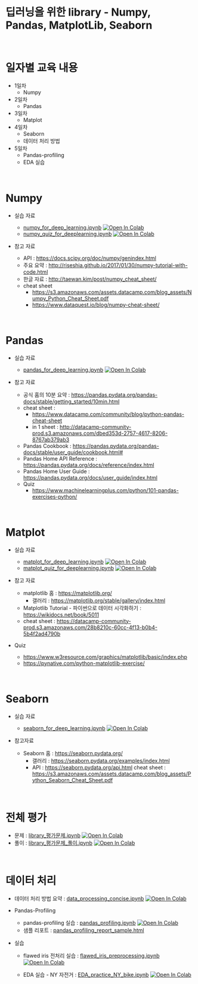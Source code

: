 # 딥러닝을 위한 library - Numpy, Pandas, MatplotLib, Seaborn

<br>

# 일자별 교육 내용

- 1일차
    - Numpy
- 2일차
    - Pandas
- 3일차
    - Matplot
- 4일차
    - Seaborn
    - 데이터 처리 방법 
- 5일차
    - Pandas-profiling
    - EDA 실습

<br>

# Numpy

- 실습 자료
    - [numpy_for_deep_learning.ipynb](library/numpy_for_deep_learning.ipynb) [![Open In Colab](https://colab.research.google.com/assets/colab-badge.svg)](https://colab.research.google.com/github/dhrim/hallym_medi_workshop_2023/blob/master/material/library/numpy_for_deep_learning.ipynb)
    - [numpy_quiz_for_deeplearning.ipynb](library/numpy_quiz_for_deeplearning.ipynb) [![Open In Colab](https://colab.research.google.com/assets/colab-badge.svg)](https://colab.research.google.com/github/dhrim/hallym_medi_workshop_2023/blob/master/material/library/numpy_quiz_for_deeplearning.ipynb)


- 참고 자료
    - API : https://docs.scipy.org/doc/numpy/genindex.html
    - 주요 요약 : http://riseshia.github.io/2017/01/30/numpy-tutorial-with-code.html
    - 한글 자료 : http://taewan.kim/post/numpy_cheat_sheet/
    - cheat sheet
        - https://s3.amazonaws.com/assets.datacamp.com/blog_assets/Numpy_Python_Cheat_Sheet.pdf
        - https://www.dataquest.io/blog/numpy-cheat-sheet/

<br>



# Pandas

- 실습 자료
    - [pandas_for_deep_learning.ipynb](library/pandas_for_deep_learning.ipynb)  [![Open In Colab](https://colab.research.google.com/assets/colab-badge.svg)](https://colab.research.google.com/github/dhrim/hallym_medi_workshop_2023/blob/master/material/library/pandas_for_deep_learning.ipynb)


- 참고 자료
    - 공식 홈의 10분 요약 : https://pandas.pydata.org/pandas-docs/stable/getting_started/10min.html
    - cheat sheet :
        - https://www.datacamp.com/community/blog/python-pandas-cheat-sheet
        - in 1 sheet : http://datacamp-community-prod.s3.amazonaws.com/dbed353d-2757-4617-8206-8767ab379ab3
    - Pandas Cookbook : https://pandas.pydata.org/pandas-docs/stable/user_guide/cookbook.html#
    - Pandas Home API Reference : https://pandas.pydata.org/docs/reference/index.html
    - Pandas Home User Guide : https://pandas.pydata.org/docs/user_guide/index.html
    - Quiz
        - https://www.machinelearningplus.com/python/101-pandas-exercises-python/

<br>

# Matplot

- 실습 자료
    - [matplot_for_deep_learning.ipynb](library/matplot_for_deep_learning.ipynb) [![Open In Colab](https://colab.research.google.com/assets/colab-badge.svg)](https://colab.research.google.com/github/dhrim/hallym_medi_workshop_2023/blob/master/material/library/matplot_for_deep_learning.ipynb)
    - [matplot_quiz_for_deeplearning.ipynb](library/matplot_quiz_for_deeplearning.ipynb) [![Open In Colab](https://colab.research.google.com/assets/colab-badge.svg)](https://colab.research.google.com/github/dhrim/hallym_medi_workshop_2023/blob/master/material/library/matplot_quiz_for_deeplearning.ipynb)


- 참고 자료
    - matplotlib 홈 : https://matplotlib.org/
        - 갤러리 : https://matplotlib.org/stable/gallery/index.html
    - Matplotlib Tutorial - 파이썬으로 데이터 시각화하기 : https://wikidocs.net/book/5011
    - cheat sheet : https://datacamp-community-prod.s3.amazonaws.com/28b8210c-60cc-4f13-b0b4-5b4f2ad4790b

- Quiz
    - https://www.w3resource.com/graphics/matplotlib/basic/index.php
    - https://pynative.com/python-matplotlib-exercise/


<br>

# Seaborn

- 실습 자료
    - [seaborn_for_deep_learning.ipynb](library/seaborn_for_deep_learning.ipynb) [![Open In Colab](https://colab.research.google.com/assets/colab-badge.svg)](https://colab.research.google.com/github/dhrim/hallym_medi_workshop_2023/blob/master/material/library/seaborn_for_deep_learning.ipynb)


- 참고자료
    - Seaborn 홈 : https://seaborn.pydata.org/
        - 갤러리 : https://seaborn.pydata.org/examples/index.html
        - API : https://seaborn.pydata.org/api.html
    cheat sheet : https://s3.amazonaws.com/assets.datacamp.com/blog_assets/Python_Seaborn_Cheat_Sheet.pdf


<br>

# 전체 평가

- 문제 : [library_평가문제.ipynb](library/practice/library_평가문제.ipynb)  [![Open In Colab](https://colab.research.google.com/assets/colab-badge.svg)](https://colab.research.google.com/github/dhrim/hallym_medi_workshop_2023/blob/master/material/library/practice/library_평가문제.ipynb)
- 풀이 : [library_평가문제_풀이.ipynb](library/practice/library_평가문제_풀이.ipynb)  [![Open In Colab](https://colab.research.google.com/assets/colab-badge.svg)](https://colab.research.google.com/github/dhrim/hallym_medi_workshop_2023/blob/master/material/library/practice/library_평가문제_풀이.ipynb)

<br>

# 데이터 처리

- 데이터 처리 방법 요약 : [data_processing_concise.ipynb](library/data_processing_concise.ipynb) [![Open In Colab](https://colab.research.google.com/assets/colab-badge.svg)](https://colab.research.google.com/github/dhrim/hallym_medi_workshop_2023/blob/master/material/library/data_processing_concise.ipynb)

- Pandas-Profiling
    - pandas-profiling 실습 : [pandas_profiling.ipynb](library/pandas_profiling.ipynb) [![Open In Colab](https://colab.research.google.com/assets/colab-badge.svg)](https://colab.research.google.com/github/dhrim/hallym_medi_workshop_2023/blob/master/material/library/pandas_profiling.ipynb)
    - 샘플 리포트 : [pandas_profiling_report_sample.html](library/pandas_profiling_report_sample.html)


- 실습
    - flawed iris 전처리 실습 : [flawed_iris_preprocessing.ipynb](library/flawed_iris_preprocessing.ipynb) [![Open In Colab](https://colab.research.google.com/assets/colab-badge.svg)](https://colab.research.google.com/github/dhrim/hallym_medi_workshop_2023/blob/master/material/library/flawed_iris_preprocessing.ipynb)

    - EDA 실습 - NY 자전거 : [EDA_practice_NY_bike.ipynb](library/EDA_practice_NY_bike.ipynb) [![Open In Colab](https://colab.research.google.com/assets/colab-badge.svg)](https://colab.research.google.com/github/dhrim/hallym_medi_workshop_2023/blob/master/material/library/EDA_practice_NY_bike.ipynb)


